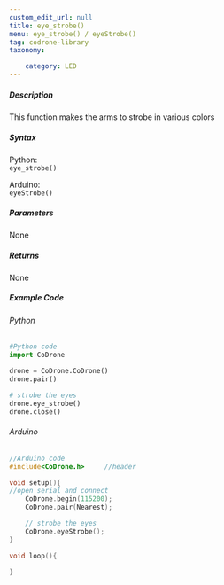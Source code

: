 ```yaml
---
custom_edit_url: null
title: eye_strobe()
menu: eye_strobe() / eyeStrobe()
tag: codrone-library
taxonomy:

	category: LED
---
```


##### Description

This function makes the arms to strobe in various colors

##### Syntax
Python:<br />
```eye_strobe()```<br />

Arduino:<br />
```eyeStrobe()```<br />

##### Parameters

None

##### Returns

None

##### Example Code
###### Python
```python
#Python code
import CoDrone

drone = CoDrone.CoDrone()
drone.pair()

# strobe the eyes
drone.eye_strobe()
drone.close()
```

###### Arduino
```c
//Arduino code
#include<CoDrone.h>     //header

void setup(){
//open serial and connect
    CoDrone.begin(115200);
    CoDrone.pair(Nearest);

    // strobe the eyes
    CoDrone.eyeStrobe();
}

void loop(){

}
```